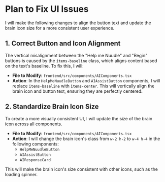 # Plan to Fix UI Issues

I will make the following changes to align the button text and update the brain icon size for a more consistent user experience.

## 1. Correct Button and Icon Alignment

The vertical misalignment between the "Help me Nuudle" and "Begin" buttons is caused by the `items-baseline` class, which aligns content based on the text's baseline. To fix this, I will:

*   **File to Modify**: `frontend/src/components/AIComponents.tsx`
*   **Action**: In the `HelpMeNuudleButton` and `AIAssistButton` components, I will replace `items-baseline` with `items-center`. This will vertically align the brain icon and button text, ensuring they are perfectly centered.

## 2. Standardize Brain Icon Size

To create a more visually consistent UI, I will update the size of the brain icon across all components.

*   **File to Modify**: `frontend/src/components/AIComponents.tsx`
*   **Action**: I will change the brain icon's class from `w-2 h-2` to `w-4 h-4` in the following components:
    *   `HelpMeNuudleButton`
    *   `AIAssistButton`
    *   `AIResponseCard`

This will make the brain icon's size consistent with other icons, such as the loading spinner.